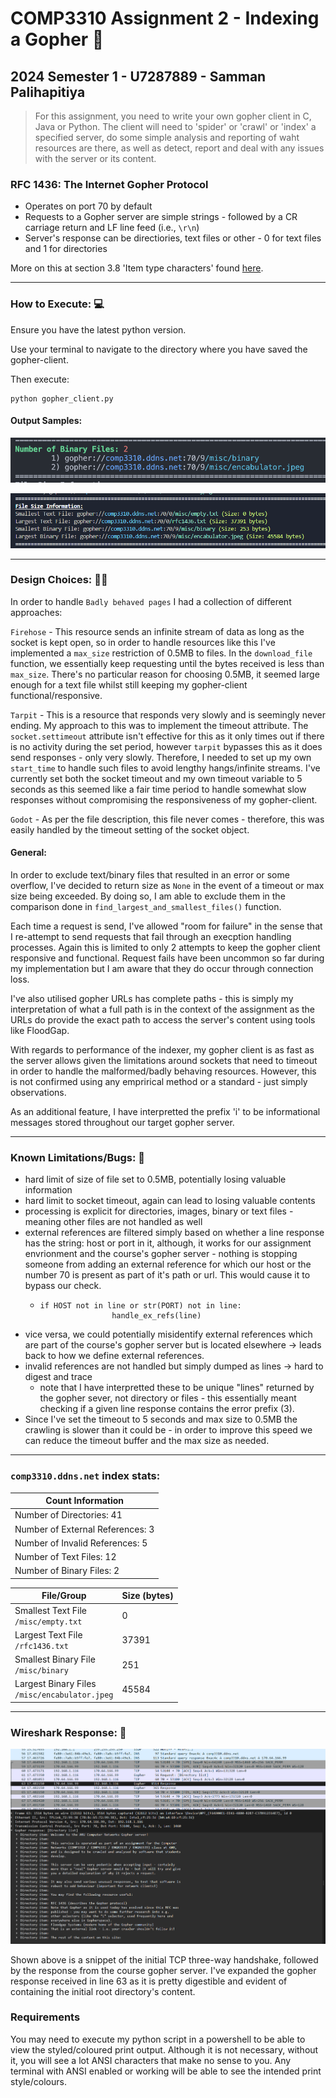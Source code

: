# COMP3310 Assignment 2 - Indexing a Gopher 🎉

## 2024 Semester 1 - U7287889 - Samman Palihapitiya

> For this assignment, you need to write your own gopher client in C, Java or Python. The client will need to 'spider' or 'crawl' or 'index' a specified server, do some simple analysis and reporting of waht resources are there, as well as detect, report and deal with any issues with the server or its content.

### RFC 1436: The Internet Gopher Protocol

* Operates on port 70 by default
* Requests to a Gopher server are simple strings - followed by a CR carriage return and LF line feed (i.e., `\r\n`)
* Server's response can be directiories, text files or other - 0 for text files and 1 for directories

More on this at section 3.8 'Item type characters' found [here](https://www.rfc-editor.org/rfc/rfc1436).

---

### How to Execute: 💻

Ensure you have the latest python version.

Use your terminal to navigate to the directory where you have saved the gopher-client.

Then execute:

```
python gopher_client.py
```

#### Output Samples:

![1713793850201](image/README/1713793850201.png)

![1713167042256](image/README/1713167042256.png)

---

### Design Choices: 👨‍🔧

In order to handle `Badly behaved pages` I had a collection of different approaches:

`Firehose` - This resource sends an infinite stream of data as long as the socket is kept open, so in order to handle resources like this I've implemented a `max_size` restriction of 0.5MB to files. In the `download_file` function, we essentially keep requesting until the bytes received is less than `max_size`. There's no particular reason for choosing 0.5MB, it seemed large enough for a text file whilst still keeping my gopher-client functional/responsive.

`Tarpit` - This is a resource that responds very slowly and is seemingly never ending. My approach to this was to implement the timeout attribute. The `socket.settimeout` attribute isn't effective for this as it only times out if there is no activity during the set period, however `tarpit` bypasses this as it does send responses - only very slowly. Therefore, I needed to set up my own `start_time` to handle such files to avoid lengthy hangs/infinite streams. I've currently set both the socket timeout and my own timeout variable to 5 seconds as this seemed like a fair time period to handle somewhat slow responses without compromising the responsiveness of my gopher-client.

`Godot` - As per the file description, this file never comes - therefore, this was easily handled by the timeout setting of the socket object.

#### General:

In order to exclude text/binary files that resulted in an error or some overflow, I've decided to return size as `None` in the event of a timeout or max size being exceeded. By doing so, I am able to exclude them in the comparison done in `find_largest_and_smallest_files()` function.

Each time a request is send, I've allowed "room for failure" in the sense that I re-attempt to send requests that fail through an execption handling processes. Again this is limited to only 2 attempts to keep the gopher client responsive and functional. Request fails have been uncommon so far during my implementation but I am aware that they do occur through connection loss.

I've also utilised gopher URLs has complete paths - this is simply my interpretation of what a full path is in the context of the assignment as the URLs do provide the exact path to access the server's content using tools like FloodGap.

With regards to performance of the indexer, my gopher client is as fast as the server allows given the limitations around sockets that need to timeout in order to handle the malformed/badly behaving resources. However, this is not confirmed using any emprirical method or a standard - just simply observations.

As an additional feature, I have interpretted the prefix 'i' to be informational messages stored throughout our target gopher server.

---

### Known Limitations/Bugs: 🤕

* hard limit of size of file set to 0.5MB, potentially losing valuable information
* hard limit to socket timeout, again can lead to losing valuable contents
* processing is explicit for directories, images, binary or text files - meaning other files are not handled as well
* external references are filtered simply based on whether a line response has the string: host or port in it, although, it works for our assignment envrionment and the course's gopher server - nothing is stopping someone from adding an external reference for which our host or the number 70 is present as part of it's path or url. This would cause it to bypass our check.
  * ```
    if HOST not in line or str(PORT) not in line:
                    handle_ex_refs(line)
    ```
* vice versa, we could potentially misidentify external references which are part of the course's gopher server but is located elsewhere -> leads back to how we define external references.
* invalid references are not handled but simply dumped as lines -> hard to digest and trace
  * note that I have interpretted these to be unique "lines" returned by the gopher sever, not directory or files - this essentially meant checking if a given line response contains the error prefix (3).
* Since I've set the timeout to 5 seconds and max size to 0.5MB the crawling is slower than it could be - in order to improve this speed we can reduce the timeout buffer and the max size as needed.

---

### `comp3310.ddns.net` index stats:

| Count Information               |
| -------------------------------- |
| Number of Directories: 41        |
| Number of External References: 3 |
| Number of Invalid References: 5  |
| Number of Text Files: 12         |
| Number of Binary Files: 2        |

| File/Group                                           | Size (bytes) |
| ---------------------------------------------------- | ------------ |
| Smallest Text File<br />`/misc/empty.txt`          | 0            |
| Largest Text File<br />`/rfc1436.txt`              | 37391        |
| Smallest Binary File<br />`/misc/binary`           | 251          |
| Largest Binary Files<br />`/misc/encabulator.jpeg` | 45584        |

---

### Wireshark Response: 🦈

![1712630563240](image/README/1712630563240.png)

Shown above is a snippet of the initial TCP three-way handshake, followed by the response from the course gopher server. I've expanded the gopher response received in line 63 as it is pretty digestible and evident of containing the initial root directory's content.

### Requirements

You may need to execute my python script in a powershell to be able to view the styled/coloured print output. Although it is not necessary, without it, you will see a lot ANSI characters that make no sense to you.
Any terminal with ANSI enabled or working will be able to see the intended print style/colours.
